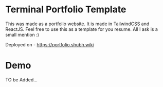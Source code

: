 # Terminal Portfolio Template
This was made as a portfolio website. It is made in TailwindCSS and ReactJS. Feel free to use this as a template for you resume. All I ask is a small mention :)

Deployed on - https://portfolio.shubh.wiki

# Demo
TO be Added...
